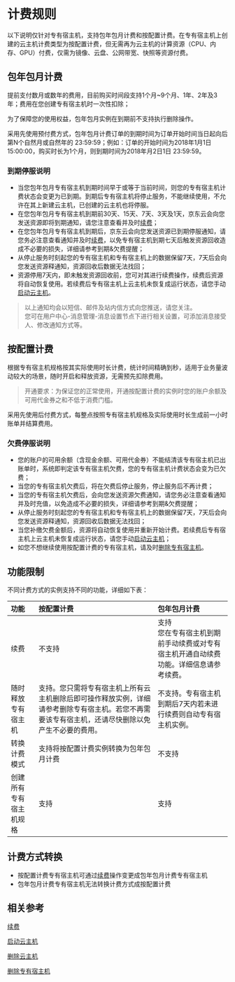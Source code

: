 # 计费规则

以下说明仅针对专有宿主机，支持包年包月计费和按配置计费。在专有宿主机上创建的云主机计费类型为按配置计费，但无需再为云主机的计算资源（CPU、内存、GPU）付费，仅需为镜像、云盘、公网带宽、快照等资源付费。

## 包年包月计费

提前支付数月或数年的费用，目前购买时间段支持1个月~9个月、1年、2年及3年；费用在您创建专有宿主机时一次性扣除；

为了保障您的使用权益，包年包月实例在到期前不支持执行删除操作。

采用先使用预付费方式，包年包月计费订单的到期时间为订单开始时间当日起向后第N个自然月或自然年的 23:59:59；例如：订单的开始时间为2018年1月1日 15:00:00，购买时长为1个月，则到期时间为2018年月2日1日 23:59:59。

### 到期停服说明

* 当您包年包月专有宿主机到期时间早于或等于当前时间，则您的专有宿主机计费状态会变更为已到期。到期后专有宿主机将停止服务，不能继续使用，不允许在其上新建云主机，已创建的云主机也将停服。
* 在您包年包月专有宿主机到期前30天、15天、7天、3天及1天，京东云会向您发送资源即将到期通知，请您注意查看并及时[续费](Renew-Process.md)；
* 在您包年包月专有宿主机到期后，京东云会向您发送资源已到期停服通知，请您务必注意查看通知并及时[续费](Renew-Process.md)，以免专有宿主机到期七天后触发资源回收造成不必要的损失，详细请参考到期&欠费提醒；
* 从停止服务时刻起您的专有宿主机和专有宿主机上的数据保留7天，7天后会向您发送资源释通知，资源回收后数据无法找回；
* 资源停用7天内，即未触发资源回收前，您可对其进行续费操作，续费后资源将自动恢复使用。若续费后专有宿主机上云主机未恢复成运行状态，请您手动[启动云主机](https://docs.jdcloud.com/cn/virtual-machines/start-instance)。
		
> 以上通知均会以短信、邮件及站内信方式向您推送，请您关注。<br>您可在用户中心-消息管理-消息设置节点下进行相关设置，可添加消息接受人、修改通知方式等。

## 按配置计费

根据专有宿主机规格按其实际使用时长计费，统计时间精确到秒，适用于业务量波动较大的场景，随时开启和释放资源，无需预先扣除费用。

> 开通要求：为保证您的正常使用，开通按配置计费的实例时您的账户余额及可用代金券之和不低于消费门槛。

采用先使用后付费方式，每整点按照专有宿主机规格及实际使用时长生成前一小时账单并结算费用。

### 欠费停服说明
* 您的账户的可用余额（含现金余额、可用代金券）不能结清该专有宿主机已出账单时，系统即判定该专有宿主机欠费，您的专有宿主机计费状态会变为已欠费；
* 当您的专有宿主机欠费后，将在欠费后停止服务，停止服务后不再计费；
* 当您的专有宿主机欠费后，会向您发送资源欠费通知，请您务必注意查看通知并及时充值，以免造成不必要的损失，详细请参考到期&欠费提醒；
* 从停止服务时刻起您的专有宿主机和专有宿主机上的数据保留7天，7天后会向您发送资源释通知，资源回收后数据无法找回；
* 当您补缴欠费金额后，资源将自动恢复使用并重新开始计费。若续费后专有宿主机上云主机未恢复成运行状态，请您手动[启动云主机](https://docs.jdcloud.com/cn/virtual-machines/start-instance)；
* 如您不想继续使用按配置计费的专有宿主机，请及时[删除专有宿主机](../Operation-Guide/Delete-Dedicated-Host.md)。


## 功能限制
不同计费方式的实例支持不同的功能，详细如下表：

功能|按配置计费|包年包月计费            
:---|:---|:---
续费|不支持|支持<br>您在专有宿主机到期前手动续费或对专有宿主机开通自动续费功能。详细信息请参考续费。
随时释放专有宿主机|支持。您只需将专有宿主机上所有云主机删除后即可操作释放实例，详细请参考删除专有宿主机。若您不再需要该专有宿主机，还请尽快删除以免产生不必要的费用。|不支持。专有宿主机到期后7天内若未进行续费则自动专有宿主机实例。           
转换计费模式|支持将按配置计费实例转换为包年包月计费|不支持  
创建所有专有宿主机规格|支持|支持   


## 计费方式转换
* 按配置计费专有宿主机可通过[续费](Renew-Process.md)操作变更成包年包月计费专有宿主机
* 包年包月计费专有宿主机无法转换计费方式成按配置计费

## 相关参考

[续费](Renew-Process.md)

[启动云主机](https://docs.jdcloud.com/cn/virtual-machines/start-instance)

[删除云主机](https://docs.jdcloud.com/cn/virtual-machines/start-instance)

[删除专有宿主机](../Operation-Guide/Delete-Dedicated-Host.md)






 
